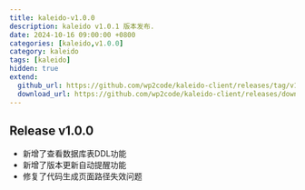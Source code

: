 ```yaml
---
title: kaleido-v1.0.0
description: kaleido v1.0.1 版本发布.
date: 2024-10-16 09:00:00 +0800
categories: [kaleido,v1.0.0]
category: kaleido
tags: [kaleido]
hidden: true
extend:
  github_url: https://github.com/wp2code/kaleido-client/releases/tag/v1.0.0
  download_url: https://github.com/wp2code/kaleido-client/releases/download/v1.0.0/kaleido-client-1.0.0-setup.exe
---
```


## Release v1.0.0
- 新增了查看数据库表DDL功能
- 新增了版本更新自动提醒功能
- 修复了代码生成页面路径失效问题
